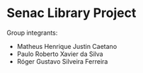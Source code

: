 # Senac Library Project
Group integrants:
- Matheus Henrique Justin Caetano
- Paulo Roberto Xavier da Silva
- Róger Gustavo Silveira Ferreira

